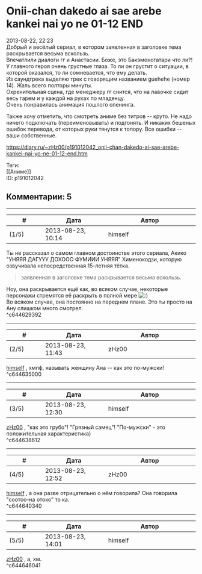 Onii-chan dakedo ai sae arebe kankei nai yo ne 01-12 END
========================================================

  
2013-08-22, 22:23  
 Добрый и весёлый сериал, в котором заявленная в заголовке тема раскрывается весьма вскользь.   
 Впечатлили диалоги гг и Анастасии. Боже, это Бакэмоногатари что ли?!   
 У главного героя очень грустные глаза. То ли он грустит о ситуации, в которой оказался, то ли сомневается, что ему делать.   
 Из саундтрека выделяю трек с говорящим названием guehehe (номер 14). Жаль всего полторы минуты.   
 Охренительная сцена, где менеджеру гг снится, что на лавочке сидит весь гарем и у каждой на руках по младенцу.   
 Очень понравилась анимация пошлого опенинга.   
   
 Также хочу отметить, что смотреть аниме без титров -- круто. Не надо ничего подключать (переименовывать) и подгонять. И никаких бешеных ошибок перевода, от которых руки тянутся к топору. Все ошибки -- ваши собственные.   
  
<https://diary.ru/~zHz00/p191012042_onii-chan-dakedo-ai-sae-arebe-kankei-nai-yo-ne-01-12-end.htm>  
  
Теги:  
[[Аниме]]  
ID: p191012042  


Комментарии: 5
--------------

  


---



|         #         |              Дата              |                     Автор                     |           ID           |
| --- | --- | --- | --- |
| (1/5) | 2013-08-23, 10:14 | himself | c644629392 |

  
 Ты не рассказал о самом главном достоинстве этого сериала, Акико "УНЯЯЯ ДАГУУУ ДОХООО ФУМИИИ УНЯЯЯ" Хименокодзи, которую озвучивала непосредственная 15-летняя тётка.   
   
 > заявленная в заголовке тема раскрывается весьма вскользь.   
   
 Ноу, она раскрывается ещё как, во всяком случае, некоторые персонажи стремятся её раскрыть в полной мере ![:)](http://static.diary.ru/picture/3.gif)   
 Во всяком случае, она постоянно на переднем плане. Это ты просто на Ану слишком много смотрел.   
 ^c644629392

---



|         #         |              Дата              |                     Автор                     |           ID           |
| --- | --- | --- | --- |
| (2/5) | 2013-08-23, 11:43 | zHz00 | c644635000 |

  
  [himself](http://himself.diary.ru "void")  , хмпф, называть женщину Ана -- как это по-мужски!   
 ^c644635000

---



|         #         |              Дата              |                     Автор                     |           ID           |
| --- | --- | --- | --- |
| (3/5) | 2013-08-23, 12:30 | himself | c644638612 |

  
  [zHz00](https://zHz00.diary.ru "Untitled")  , "как это грубо"! "Грязный самец"! "По-мужски" - это положительная характеристика)   
 ^c644638612

---



|         #         |              Дата              |                     Автор                     |           ID           |
| --- | --- | --- | --- |
| (4/5) | 2013-08-23, 12:52 | zHz00 | c644640340 |

  
  [himself](http://himself.diary.ru "void")  , а она разве отрицательно о нём говорила? Она говорила "соотоо-на отоко" то ка.   
 ^c644640340

---



|         #         |              Дата              |                     Автор                     |           ID           |
| --- | --- | --- | --- |
| (5/5) | 2013-08-23, 14:01 | himself | c644646041 |

  
  [zHz00](https://zHz00.diary.ru "Untitled")  , а, хм.   
 ^c644646041